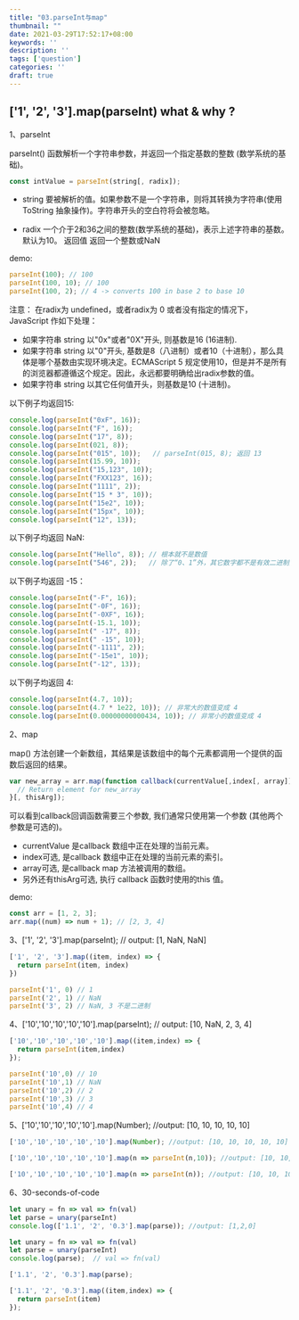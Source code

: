```yaml
---
title: "03.parseInt与map"
thumbnail: ""
date: 2021-03-29T17:52:17+08:00
keywords: ''
description: ''
tags: ['question']
categories: ''
draft: true
---
```



## ['1', '2', '3'].map(parseInt) what & why ?

1、parseInt

parseInt() 函数解析一个字符串参数，并返回一个指定基数的整数 (数学系统的基础)。

```javascript
const intValue = parseInt(string[, radix]);
```

- string 要被解析的值。如果参数不是一个字符串，则将其转换为字符串(使用 ToString 抽象操作)。字符串开头的空白符将会被忽略。

- radix 一个介于2和36之间的整数(数学系统的基础)，表示上述字符串的基数。默认为10。 返回值 返回一个整数或NaN

demo:

```javascript
parseInt(100); // 100
parseInt(100, 10); // 100
parseInt(100, 2); // 4 -> converts 100 in base 2 to base 10
```

注意： 在radix为 undefined，或者radix为 0 或者没有指定的情况下，JavaScript 作如下处理：

- 如果字符串 string 以"0x"或者"0X"开头, 则基数是16 (16进制).
- 如果字符串 string 以"0"开头, 基数是8（八进制）或者10（十进制），那么具体是哪个基数由实现环境决定。ECMAScript 5 规定使用10，但是并不是所有的浏览器都遵循这个规定。因此，永远都要明确给出radix参数的值。
- 如果字符串 string 以其它任何值开头，则基数是10 (十进制)。

以下例子均返回15:

```javascript
console.log(parseInt("0xF", 16));
console.log(parseInt("F", 16));
console.log(parseInt("17", 8));
console.log(parseInt(021, 8));
console.log(parseInt("015", 10));   // parseInt(015, 8); 返回 13
console.log(parseInt(15.99, 10));
console.log(parseInt("15,123", 10));
console.log(parseInt("FXX123", 16));
console.log(parseInt("1111", 2));
console.log(parseInt("15 * 3", 10));
console.log(parseInt("15e2", 10));
console.log(parseInt("15px", 10));
console.log(parseInt("12", 13));
```

以下例子均返回 NaN:

```javascript
console.log(parseInt("Hello", 8)); // 根本就不是数值
console.log(parseInt("546", 2));   // 除了“0、1”外，其它数字都不是有效二进制数字
```

以下例子均返回 -15：

```javascript
console.log(parseInt("-F", 16));
console.log(parseInt("-0F", 16));
console.log(parseInt("-0XF", 16));
console.log(parseInt(-15.1, 10));
console.log(parseInt(" -17", 8));
console.log(parseInt(" -15", 10));
console.log(parseInt("-1111", 2));
console.log(parseInt("-15e1", 10));
console.log(parseInt("-12", 13));
```

以下例子均返回 4:

```javascript
console.log(parseInt(4.7, 10));
console.log(parseInt(4.7 * 1e22, 10)); // 非常大的数值变成 4
console.log(parseInt(0.00000000000434, 10)); // 非常小的数值变成 4
```

2、map

map() 方法创建一个新数组，其结果是该数组中的每个元素都调用一个提供的函数后返回的结果。

```javascript
var new_array = arr.map(function callback(currentValue[,index[, array]]) {
  // Return element for new_array
}[, thisArg]);
```

可以看到callback回调函数需要三个参数, 我们通常只使用第一个参数 (其他两个参数是可选的)。 

- currentValue 是callback 数组中正在处理的当前元素。 
- index可选, 是callback 数组中正在处理的当前元素的索引。 
- array可选, 是callback map 方法被调用的数组。 
- 另外还有thisArg可选, 执行 callback 函数时使用的this 值。

demo:

```javascript
const arr = [1, 2, 3];
arr.map((num) => num + 1); // [2, 3, 4]
```

3、['1', '2', '3'].map(parseInt); // output: [1, NaN, NaN]

```javascript
['1', '2', '3'].map((item, index) => {
  return parseInt(item, index)
})

parseInt('1', 0) // 1
parseInt('2', 1) // NaN
parseInt('3', 2) // NaN, 3 不是二进制
```

4、['10','10','10','10','10'].map(parseInt);  // output: [10, NaN, 2, 3, 4]

```javascript
['10','10','10','10','10'].map((item,index) => {
  return parseInt(item,index)
});

parseInt('10',0) // 10
parseInt('10',1) // NaN
parseInt('10',2) // 2
parseInt('10',3) // 3
parseInt('10',4) // 4
```

5、['10','10','10','10','10'].map(Number); //output: [10, 10, 10, 10, 10]

```javascript
['10','10','10','10','10'].map(Number); //output: [10, 10, 10, 10, 10]

['10','10','10','10','10'].map(n => parseInt(n,10)); //output: [10, 10, 10, 10, 10]

['10','10','10','10','10'].map(n => parseInt(n)); //output: [10, 10, 10, 10, 10]
```

6、30-seconds-of-code

```javascript
let unary = fn => val => fn(val)
let parse = unary(parseInt)
console.log(['1.1', '2', '0.3'].map(parse)); //output: [1,2,0]
```

```javascript
let unary = fn => val => fn(val)
let parse = unary(parseInt)
console.log(parse);  // val => fn(val)

['1.1', '2', '0.3'].map(parse);

['1.1', '2', '0.3'].map((item,index) => {
  return parseInt(item)
});
```

